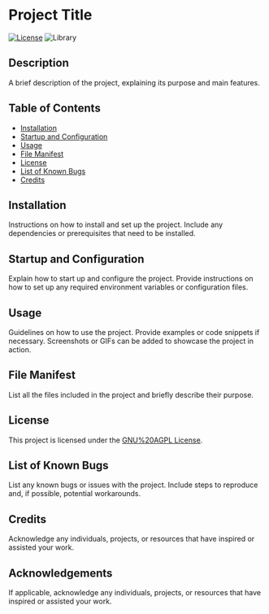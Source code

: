 # Project Title


[![License](https://img.shields.io/badge/license-GNU%20AGPL-blue.svg)](LICENSE)
![Library](https://img.shields.io/badge/license-Puppeteer-green.svg)

## Description

A brief description of the project, explaining its purpose and main features.

## Table of Contents

- [Installation](#installation)
- [Startup and Configuration](#startup-and-configuration)
- [Usage](#usage)
- [File Manifest](#file-manifest)
- [License](#license)
- [List of Known Bugs](#list-of-known-bugs)
- [Credits](#credits)

## Installation

Instructions on how to install and set up the project. Include any dependencies or prerequisites that need to be installed.

## Startup and Configuration

Explain how to start up and configure the project. Provide instructions on how to set up any required environment variables or configuration files.

## Usage

Guidelines on how to use the project. Provide examples or code snippets if necessary. Screenshots or GIFs can be added to showcase the project in action.

## File Manifest

List all the files included in the project and briefly describe their purpose.

## License

This project is licensed under the [GNU%20AGPL License](LICENSE).

## List of Known Bugs

List any known bugs or issues with the project. Include steps to reproduce and, if possible, potential workarounds.

## Credits

Acknowledge any individuals, projects, or resources that have inspired or assisted your work.

## Acknowledgements

If applicable, acknowledge any individuals, projects, or resources that have inspired or assisted your work.

